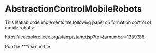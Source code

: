 # AbstractionControlMobileRobots

This Matlab code implements the following paper on formation control of mobile robots:

https://ieeexplore.ieee.org/stamp/stamp.jsp?tp=&arnumber=1339386

Run the ***main.m file
